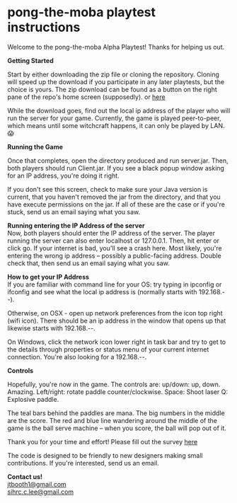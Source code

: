 pong-the-moba playtest instructions
==================
Welcome to the pong-the-moba Alpha Playtest! Thanks for helping us out.

<b> Getting Started </b>

Start by either downloading the zip file or cloning the repository. Cloning will speed up the download if you participate in any later playtests, but the choice is yours. The zip download can be found as a button on the right pane of the repo's home screen (supposedly). or [here](https://github.com/Pong-The-Moba/play-pong-the-moba/archive/production.zip)

While the download goes, find out the local ip address of the player who will run the server for your game. Currently, the game is played peer-to-peer, which means until some witchcraft happens, it can only be played by LAN. :scream:

<b> Running the Game </b>

Once that completes, open the directory produced and run server.jar. Then, both players should run Client.jar. If you see a black popup window asking for an IP address, you're doing it right.

If you don't see this screen, check to make sure your Java version is current, that you haven't removed the jar from the directory, and that you have execute permissions on the jar. If all of these are the case or if you're stuck, send us an email saying what you saw.

<b> Running entering the IP Address of the server</b><br>
Now, both players should enter the IP address of the server. The player running the server can also enter localhost or 127.0.0.1. Then, hit enter or click go. If your internet is bad, you'll see a crash here. Most likely, you're entering the wrong ip address – possibly a public-facing address. Double check that, then send us an email saying what you saw.

<b> How to get your IP Address </b><br>
If you are familiar with command line for your OS:
try typing in ipconfig or ifconfig and see what the local ip address is (normally starts with 192.168.--). 

Otherwise, on OSX - open up network preferences from the icon top right (wifi icon). There should be an ip address in the window that opens up that likewise starts with 192.168.--.

On Windows, click the network icon lower right in task bar and try to get to the details through properties or status menu of your current internet connection. You're also looking for a 192.168.--.

<b>Controls </b>

Hopefully, you're now in the game. The controls are:
up/down: up, down. Amazing.
Left/right: rotate paddle counter/clockwise.
Space: Shoot laser
Q: Explosive paddle.

The teal bars behind the paddles are mana. The big numbers in the middle are the score. The red and blue line wandering around the middle of the game is the ball serve machine – when you score, the ball will pop out of it.

Thank you for your time and effort! Please fill out the survey  [here](https://docs.google.com/forms/d/11MTeljkYPyR6gCuLSyL629C09zqxlYAtPfdsPPqZDT0/viewform?usp=send_form)

The code is designed to be friendly to new designers making small contributions. If you're interested, send us an email.

<b> Contact us! </b><br>
jtbooth1@gmail.com<br>
sihrc.c.lee@gmail.com
